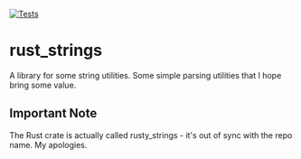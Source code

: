 [![Tests](https://github.com/jenirainerpdx/rust_strings/actions/workflows/test.yml/badge.svg)](https://github.com/jenirainerpdx/rust_strings/actions/workflows/test.yml)

# rust_strings
A library for some string utilities. Some simple parsing utilities that I hope bring some value.

## Important Note
The Rust crate is actually called rusty_strings - it's out of sync with the repo name. My apologies.
